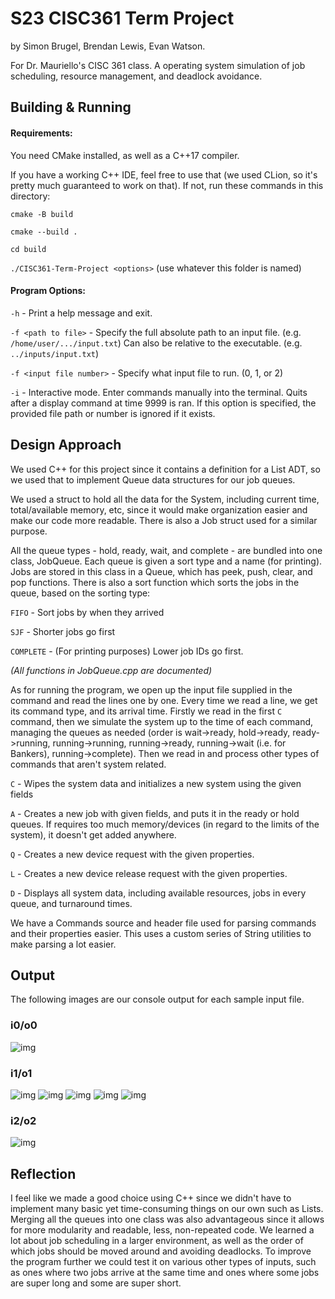 # S23 CISC361 Term Project
by Simon Brugel, Brendan Lewis, Evan Watson.

For Dr. Mauriello's CISC 361 class. A operating system simulation of job scheduling, resource management, and deadlock avoidance.

## Building & Running

#### Requirements:
You need CMake installed, as well as a C++17 compiler.

If you have a working C++ IDE, feel free to use that (we used CLion, so it's pretty much guaranteed to work on that). If not, run these commands in this directory:

`cmake -B build`

`cmake --build .`

`cd build`

`./CISC361-Term-Project <options>` (use whatever this folder is named)

#### Program Options:

`-h` - Print a help message and exit.

`-f <path to file>` - Specify the full absolute path to an input file. (e.g. `/home/user/.../input.txt`) Can also be relative to the executable. (e.g. `../inputs/input.txt`)

`-f <input file number>` - Specify what input file to run. (0, 1, or 2)

`-i` - Interactive mode. Enter commands manually into the terminal. Quits after a display command at time 9999 is ran. If this option is specified, the provided file path or number is ignored if it exists.

## Design Approach
We used C++ for this project since it contains a definition for a List ADT, so we used that to implement Queue data structures for our job queues. 

We used a struct to hold all the data for the System, including current time, total/available memory, etc, since it would make organization easier and make our code more readable. There is also a Job struct used for a similar purpose.

All the queue types - hold, ready, wait, and complete - are bundled into one class, JobQueue. Each queue is given a sort type and a name (for printing). Jobs are stored in this class in a Queue, which has peek, push, clear, and pop functions. 
There is also a sort function which sorts the jobs in the queue, based on the sorting type:

`FIFO` - Sort jobs by when they arrived

`SJF` - Shorter jobs go first

`COMPLETE` - (For printing purposes) Lower job IDs go first.

*(All functions in JobQueue.cpp are documented)*

As for running the program, we open up the input file supplied in the command and read the lines one by one. Every time we read a line, we get its command type, and its arrival time. 
Firstly we read in the first `C` command, then we simulate the system up to the time of each command, managing the queues as needed (order is wait->ready, hold->ready, ready->running, running->running, running->ready, running->wait (i.e. for Bankers), running->complete). 
Then we read in and process other types of commands that aren't system related.

`C` - Wipes the system data and initializes a new system using the given fields

`A` - Creates a new job with given fields, and puts it in the ready or hold queues. If requires too much memory/devices (in regard to the limits of the system), it doesn't get added anywhere.

`Q` - Creates a new device request with the given properties.

`L` - Creates a new device release request with the given properties.

`D` - Displays all system data, including available resources, jobs in every queue, and turnaround times.
 
We have a Commands source and header file used for parsing commands and their properties easier. This uses a custom series of String utilities to make parsing a lot easier.

## Output
The following images are our console output for each sample input file.

### i0/o0
![img](https://i.imgur.com/q7Nzupi.png)

### i1/o1
![img](https://i.imgur.com/J4ejt9f.png)
![img](https://i.imgur.com/xyMAn55.png)
![img](https://i.imgur.com/O6zdT4Q.png)
![img](https://i.imgur.com/W75ENuR.png)
![img](https://i.imgur.com/3DKRWna.png)

### i2/o2
![img](https://i.imgur.com/PFOrdYY.png)

## Reflection
I feel like we made a good choice using C++ since we didn't have to implement many basic yet time-consuming things on our own such as Lists. Merging all the queues into one class was also advantageous since it allows for more modularity and readable, less, non-repeated code. We learned a lot about job scheduling in a larger environment, as well as the order of which jobs should be moved around and avoiding deadlocks. To improve the program further we could test it on various other types of inputs, such as ones where two jobs arrive at the same time and ones where some jobs are super long and some are super short.
